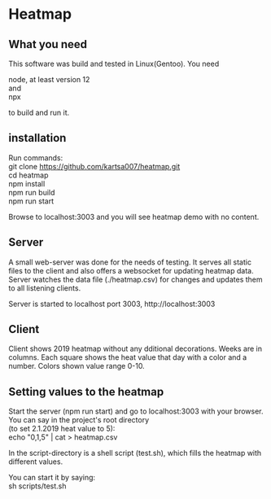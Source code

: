# Heatmap
## What you need

This software was build and tested in Linux(Gentoo).
You need

node, at least version 12  
and  
npx 

to build and run it.

## installation
Run commands:  
git clone https://github.com/kartsa007/heatmap.git  
cd heatmap  
npm install  
npm run build   
npm run start 

Browse to localhost:3003 and you will see heatmap demo with no content.

## Server

A small web-server was done for the needs of testing. It serves all static
files to the client and also offers a websocket for updating heatmap data.
Server watches the data file (./heatmap.csv) for changes and updates
them to all listening clients.

Server is started to localhost port 3003, http://localhost:3003

## Client

Client shows 2019 heatmap without any dditional decorations. Weeks are in
columns. Each square shows the heat value that day with a color and a number.
Colors shown value range 0-10.

## Setting values to the heatmap

Start the server (npm run start) and go to localhost:3003 with your browser.
You can say in the project's root directory  
(to set 2.1.2019 heat value to 5):  
echo "0,1,5" | cat > heatmap.csv  

In the script-directory is a shell script (test.sh), which fills
the heatmap with different values.

You can start it by saying:  
sh scripts/test.sh
